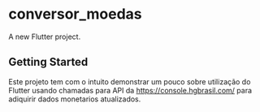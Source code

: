 # conversor_moedas

A new Flutter project.

## Getting Started

Este projeto tem com o intuito demonstrar um pouco sobre utilização do Flutter usando chamadas para API da https://console.hgbrasil.com/ para adiquirir dados monetarios atualizados.


